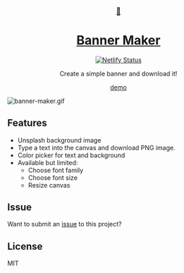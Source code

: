 <div align="center">
    <a href="https://banner.godori.dev/">
        <h3>🎨</h3>
        <h1>Banner Maker</h1>
    </a>

[![Netlify Status](https://api.netlify.com/api/v1/badges/568aa65d-c4d7-4e42-a52d-dbb627f248b0/deploy-status)](https://app.netlify.com/sites/trusting-almeida-eda9e3/deploys)

Create a simple banner and download it!

[demo](https://banner.godori.dev)
</div>


![banner-maker.gif](https://images.velog.io/post-images/godori/1e34dda0-3dca-11e9-9d6c-bf6354f57566/banner-maker.gif)

## Features
- Unsplash background image
- Type a text into the canvas and download PNG image.
- Color picker for text and background
- Available but limited:
    - Choose font family
    - Choose font size
    - Resize canvas

## Issue
Want to submit an [issue](https://github.com/godori/banner-maker/issues) to this project?

## License
MIT

